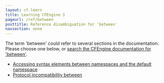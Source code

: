 ```yaml
---
layout: cf-learn
title: Learning CFEngine 3
pageurl: /ref/between
posttitle: Reference disambiguation for 'between'
navsection: none
---
```


The term 'between' could refer to several sections in the documentation. Please choose one below, or
[search the CFEngine documentation for 'between'](http://cfengine.com/docs/latest/search.html?q=between).

- [Accessing syntax elements between namespaces and the default namespace](http://cfengine.com/docs/latest/guide-language-concepts-namespaces.html#accessing-syntax-elements-between-namespaces-and-the-default-namespace)
- [Protocol incompatibility between](http://cfengine.com/docs/latest/guide-latest-release-known-issues.html#protocol-incompatibility-between)
